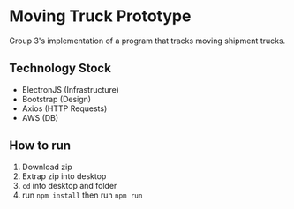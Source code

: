 # Moving Truck Prototype

Group 3's implementation of a program that tracks moving shipment trucks.

## Technology Stock
- ElectronJS (Infrastructure)
- Bootstrap (Design)
- Axios (HTTP Requests)
- AWS (DB)

## How to run 
1. Download zip
2. Extrap zip into desktop
3. `cd` into desktop and folder
4. run `npm install` then run `npm run`
